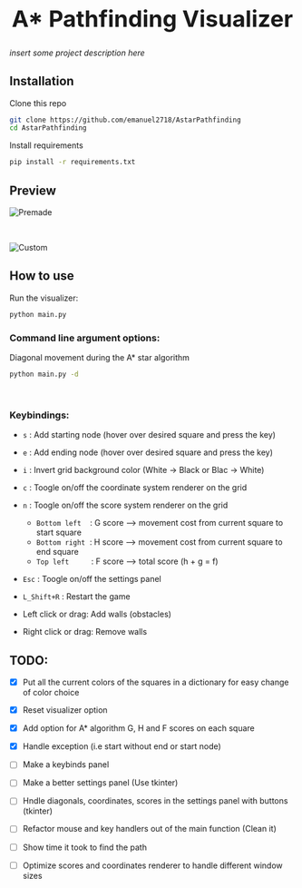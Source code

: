 <h1 align="center" style="font-size: 2.5rem;">
A* Pathfinding Visualizer
</h1>


*insert some project description here*

## Installation

Clone this repo

```bash
git clone https://github.com/emanuel2718/AstarPathfinding
cd AstarPathfinding
```

Install requirements

```bash
pip install -r requirements.txt
```

## Preview

![Premade](videos/premade.gif)

&nbsp;
&nbsp;

![Custom](videos/custom.gif)



## How to use
Run the visualizer:
```bash
python main.py
```
### Command line argument options:

Diagonal movement during the A* star algorithm
```bash
python main.py -d
```

&nbsp;
### Keybindings:

- `s` : Add starting node (hover over desired square and press the key)

- `e` : Add ending node (hover over desired square and press the key)

- `i` : Invert grid background color (White -> Black or Blac -> White)

- `c` : Toogle on/off the coordinate system renderer on the grid

- `n` : Toogle on/off the score system renderer on the grid
    - `Bottom left` &nbsp; &nbsp;: G score --> movement cost from current square to start square
    - `Bottom right`&nbsp; : H score --> movement cost from current square to end square
    - `Top left`&nbsp; &nbsp; &nbsp; &nbsp; &nbsp; : F score --> total score (h + g = f)
&nbsp;
- `Esc` : Toogle on/off the settings panel

- `L_Shift+R` : Restart the game


- Left click or drag: Add walls (obstacles)
- Right click or drag: Remove walls

## TODO:

- [x] Put all the current colors of the squares in a dictionary for easy change of color choice
- [x] Reset visualizer option
- [x] Add option for A* algorithm G, H and F scores on each square
- [x] Handle exception (i.e start without end or start node)
- [ ] Make a keybinds panel
- [ ] Make a better settings panel (Use tkinter)
- [ ] Hndle diagonals, coordinates, scores in the settings panel with buttons (tkinter)
- [ ] Refactor mouse and key handlers out of the main function (Clean it)
- [ ] Show time it took to find the path
- [ ] Optimize scores and coordinates renderer to handle different window sizes



